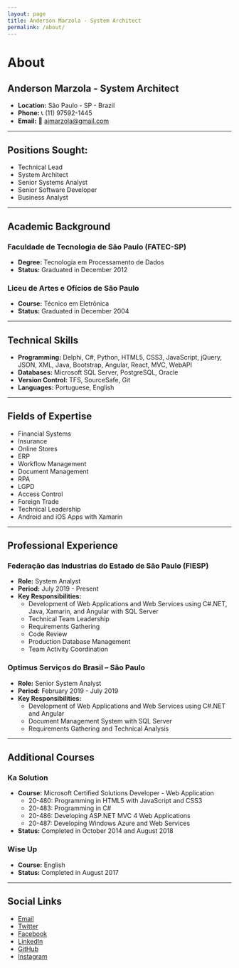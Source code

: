 ```yaml
---
layout: page
title: Anderson Marzola - System Architect
permalink: /about/
---
```


# About

## Anderson Marzola - System Architect

- **Location:** São Paulo - SP - Brazil
- **Phone:** 📞 (11) 97592-1445
- **Email:** 📧 [ajmarzola@gmail.com](mailto:ajmarzola@gmail.com)

---

## Positions Sought:

- Technical Lead
- System Architect
- Senior Systems Analyst
- Senior Software Developer
- Business Analyst

---

## Academic Background

### Faculdade de Tecnologia de São Paulo (FATEC-SP)
- **Degree:** Tecnologia em Processamento de Dados
- **Status:** Graduated in December 2012

### Liceu de Artes e Ofícios de São Paulo
- **Course:** Técnico em Eletrônica
- **Status:** Graduated in December 2004

---

## Technical Skills

- **Programming:** Delphi, C#, Python, HTML5, CSS3, JavaScript, jQuery, JSON, XML, Java, Bootstrap, Angular, React, MVC, WebAPI
- **Databases:** Microsoft SQL Server, PostgreSQL, Oracle
- **Version Control:** TFS, SourceSafe, Git
- **Languages:** Portuguese, English

---

## Fields of Expertise

- Financial Systems
- Insurance
- Online Stores
- ERP
- Workflow Management
- Document Management
- RPA
- LGPD
- Access Control
- Foreign Trade
- Technical Leadership
- Android and iOS Apps with Xamarin

---

## Professional Experience

### Federação das Industrias do Estado de São Paulo (FIESP)
- **Role:** System Analyst
- **Period:** July 2019 - Present
- **Key Responsibilities:**
  - Development of Web Applications and Web Services using C#.NET, Java, Xamarin, and Angular with SQL Server
  - Technical Team Leadership
  - Requirements Gathering
  - Code Review
  - Production Database Management
  - Team Activity Coordination

### Optimus Serviços do Brasil – São Paulo
- **Role:** Senior System Analyst
- **Period:** February 2019 - July 2019
- **Key Responsibilities:**
  - Development of Web Applications and Web Services using C#.NET and Angular
  - Document Management System with SQL Server
  - Requirements Gathering and Technical Analysis

---

## Additional Courses

### Ka Solution
- **Course:** Microsoft Certified Solutions Developer - Web Application
  - 20-480: Programming in HTML5 with JavaScript and CSS3
  - 20-483: Programming in C#
  - 20-486: Developing ASP.NET MVC 4 Web Applications
  - 20-487: Developing Windows Azure and Web Services
- **Status:** Completed in October 2014 and August 2018

### Wise Up
- **Course:** English
- **Status:** Completed in August 2017

---

## Social Links

- [Email](mailto:ajmarzola@gmail.com)
- [Twitter](https://twitter.com/tbn_pepe)
- [Facebook](https://www.facebook.com/ajmarzola)
- [LinkedIn](https://www.linkedin.com/in/ajmarzola)
- [GitHub](https://github.com/ajmarzola)
- [Instagram](https://instagram.com/ajmarzola)
